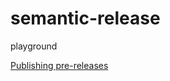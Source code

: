 # semantic-release

playground

[Publishing pre-releases](https://github.com/semantic-release/semantic-release/blob/master/docs/recipes/pre-releases.md#publishing-pre-releases)